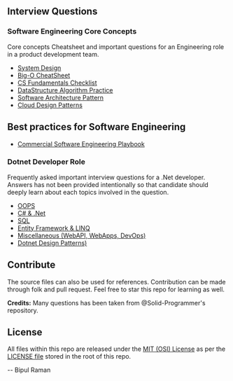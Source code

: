 ## Interview Questions

### Software Engineering Core Concepts
Core concepts Cheatsheet and important questions for an Engineering role in a product development team.

- [System Design](Engineering/SystemDesign.md)
- [Big-O CheatSheet](https://www.bigocheatsheet.com)
- [CS Fundamentals Checklist](https://github.com/jwasham/coding-interview-university/blob/master/README.md)
- [DataStructure Algorithm Practice](https://leetcode.com)
- [Software Architecture Pattern](https://www.geeksforgeeks.org/types-of-software-architecture-patterns)
- [Cloud Design Patterns](https://docs.microsoft.com/en-us/azure/architecture/patterns)

## Best practices for Software Engineering
- [Commercial Software Engineering Playbook](https://github.com/microsoft/code-with-engineering-playbook)

### Dotnet Developer Role
Frequently asked important interview questions for a .Net developer. Answers has not been provided intentionally so that candidate should deeply learn about each topics involved in the question.

- [OOPS](DotnetDeveloper/OOPS.md)
- [C# & .Net](DotnetDeveloper/CSharpDotNet.md)
- [SQL](DotnetDeveloper/SQL.md)
- [Entity Framework & LINQ](DotnetDeveloper/EntityFrameworkLinq.md)
- [Miscellaneous (WebAPI, WebApps, DevOps)](DotnetDeveloper/DotNetMiscellaneous.md)
- [Dotnet Design Patterns)](https://www.dofactory.com/net/design-patterns)

## Contribute
The source files can also be used for references. Contribution can be made through folk and pull request. Feel free to star this repo for learning as well.

**Credits:**
Many questions has been taken from @Solid-Programmer's repository.

## License
All files within this repo are released under the [MIT (OSI) License]( https://en.wikipedia.org/wiki/MIT_License) as per the [LICENSE file](https://github.com/BipulRaman/InterviewQuestions/blob/master/LICENSE) stored in the root of this repo.

--
Bipul Raman